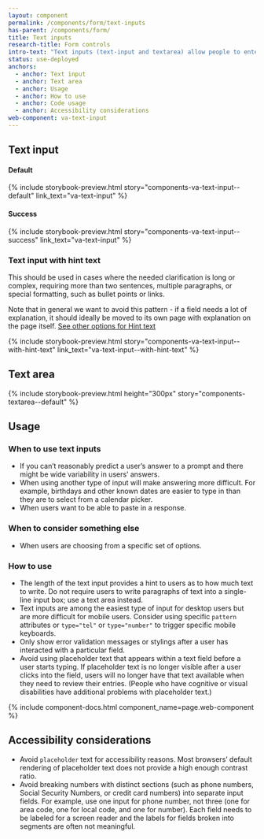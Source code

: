 ```yaml
---
layout: component
permalink: /components/form/text-inputs
has-parent: /components/form/
title: Text inputs
research-title: Form controls
intro-text: "Text inputs (text-input and textarea) allow people to enter any type of text unless otherwise restricted."
status: use-deployed
anchors:
  - anchor: Text input
  - anchor: Text area
  - anchor: Usage
  - anchor: How to use
  - anchor: Code usage
  - anchor: Accessibility considerations
web-component: va-text-input
---
```


## Text input

#### Default

{% include storybook-preview.html story="components-va-text-input--default" link_text="va-text-input" %}

#### Success

{% include storybook-preview.html story="components-va-text-input--success" link_text="va-text-input" %}

### Text input with hint text

This should be used in cases where the needed clarification is long or complex, requiring more than two sentences, multiple paragraphs, or special formatting, such as bullet points or links. 

Note that in general we want to avoid this pattern - if a field needs a lot of explanation, it should ideally be moved to its own page with explanation on the page itself. [See other options for Hint text](#hint-text)

{% include storybook-preview.html story="components-va-text-input--with-hint-text" link_text="va-text-input--with-hint-text" %}

## Text area

{% include storybook-preview.html height="300px" story="components-textarea--default" %}

## Usage

### When to use text inputs

- If you can’t reasonably predict a user’s answer to a prompt and there might be wide variability in users’ answers.
- When using another type of input will make answering more difficult. For example, birthdays and other known dates are easier to type in than they are to select from a calendar picker.
- When users want to be able to paste in a response.

### When to consider something else

- When users are choosing from a specific set of options.

### How to use 

- The length of the text input provides a hint to users as to how much text to write. Do not require users to write paragraphs of text into a single-line input box; use a text area instead.
- Text inputs are among the easiest type of input for desktop users but are more difficult for mobile users. Consider using specific `pattern` attributes or `type="tel"` or `type="number"` to trigger specific mobile keyboards.
- Only show error validation messages or stylings after a user has interacted with a particular field.
- Avoid using placeholder text that appears within a text field before a user starts typing. If placeholder text is no longer visible after a user clicks into the field, users will no longer have that text available when they need to review their entries. (People who have cognitive or visual disabilities have additional problems with placeholder text.)

{% include component-docs.html component_name=page.web-component %}

## Accessibility considerations

- Avoid `placeholder` text for accessibility reasons. Most browsers’ default rendering of placeholder text does not provide a high enough contrast ratio.
- Avoid breaking numbers with distinct sections (such as phone numbers, Social Security Numbers, or credit card numbers) into separate input fields. For example, use one input for phone number, not three (one for area code, one for local code, and one for number). Each field needs to be labeled for a screen reader and the labels for fields broken into segments are often not meaningful.